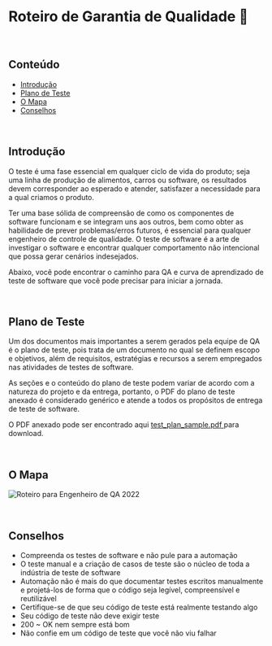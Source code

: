 # Roteiro de Garantia de Qualidade 🎯

<br>

##  Conteúdo
- [ Introdução ](#introdução)
- [ Plano de Teste ](#plano-de-teste)
- [ O Mapa ](#o-mapa)
- [ Conselhos ](#conselhos)

<br>

##  Introdução

O teste é uma fase essencial em qualquer ciclo de vida do produto; seja uma linha de produção de alimentos, carros ou software, os resultados devem corresponder 
ao esperado e atender, satisfazer a necessidade para a qual criamos o produto.

Ter uma base sólida de compreensão de como os componentes de software funcionam e se integram uns aos outros, bem como obter as habilidade de prever problemas/erros futuros, é essencial para qualquer engenheiro de controle de qualidade. O teste de software é a arte de investigar o software e encontrar qualquer comportamento não intencional que possa gerar cenários indesejados.

Abaixo, você pode encontrar o caminho para QA e curva de aprendizado de teste de software que você pode precisar para iniciar a jornada.

<br>

## Plano de Teste

Um dos documentos mais importantes a serem gerados pela equipe de QA é o plano de teste, pois trata de um documento no qual se definem escopo e objetivos, além de 
requisitos, estratégias e recursos a serem empregados nas atividades de testes de software.

As seções e o conteúdo do plano de teste podem variar de acordo com a natureza do projeto e da entrega, portanto, o PDF do plano de teste anexado é considerado genérico e atende a todos os propósitos de entrega de teste de software.

O PDF anexado pode ser encontrado aqui [ test_plan_sample.pdf ](https://github.com/anas-qa/Quality-Assurance-Road-Map/blob/master/Test_Plan_Sample.pdf) para download.

<br>

##  O Mapa

![ Roteiro para Engenheiro de QA 2022 ](https://i.imgur.com/usvj5NT.png)


<br>

##  Conselhos

- Compreenda os testes de software e não pule para a automação
- O teste manual e a criação de casos de teste são o núcleo de toda a indústria de teste de software
- Automação não é mais do que documentar testes escritos manualmente e projetá-los de forma que o código seja legível, compreensível e reutilizável
- Certifique-se de que seu código de teste está realmente testando algo
- Seu código de teste não deve exigir teste
- 200 ~ OK nem sempre está bom
- Não confie em um código de teste que você não viu falhar
